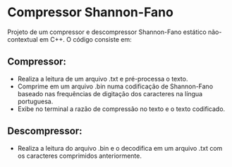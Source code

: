 # Compressor Shannon-Fano

Projeto de um compressor e descompressor Shannon-Fano estático não-contextual em C++. O código consiste em:

## Compressor:
- Realiza a leitura de um arquivo .txt e pré-processa o texto.
- Comprime em um arquivo .bin numa codificação de Shannon-Fano baseado nas frequências de digitação dos caracteres na língua portuguesa.
- Exibe no terminal a razão de compressão no texto e o texto codificado.

## Descompressor:
- Realiza a leitura do arquivo .bin e o decodifica em um arquivo .txt com os caracteres comprimidos anteriormente.
